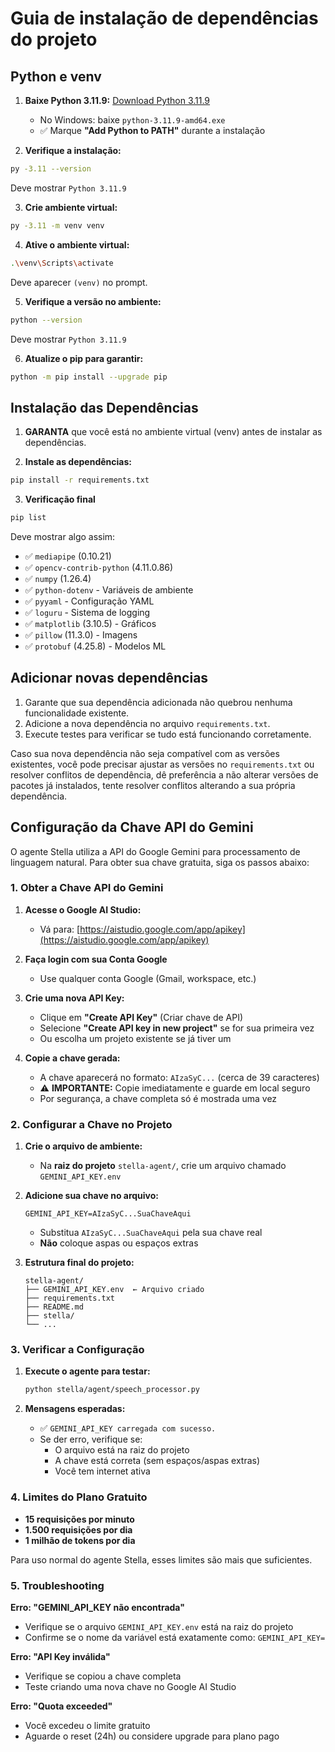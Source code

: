 # Guia de instalação de dependências do projeto

## Python e venv

1. **Baixe Python 3.11.9:** [Download Python 3.11.9](https://www.python.org/downloads/release/python-3119/)
   - No Windows: baixe `python-3.11.9-amd64.exe`
   - ✅ Marque **"Add Python to PATH"** durante a instalação

2. **Verifique a instalação:**
```bash
py -3.11 --version
```
Deve mostrar `Python 3.11.9`

3. **Crie ambiente virtual:**
```bash
py -3.11 -m venv venv
```

4. **Ative o ambiente virtual:**
```bash
.\venv\Scripts\activate
```

Deve aparecer `(venv)` no prompt.

5. **Verifique a versão no ambiente:**
```bash
python --version
```
Deve mostrar `Python 3.11.9`

6. **Atualize o pip para garantir:**
```bash
python -m pip install --upgrade pip
```

## Instalação das Dependências

1. **GARANTA** que você está no ambiente virtual (venv) antes de instalar as dependências.

2. **Instale as dependências:**
```bash
pip install -r requirements.txt
```

3. **Verificação final**

```bash
pip list
```

Deve mostrar algo assim:
- ✅ `mediapipe` (0.10.21)
- ✅ `opencv-contrib-python` (4.11.0.86)
- ✅ `numpy` (1.26.4)
- ✅ `python-dotenv` - Variáveis de ambiente
- ✅ `pyyaml` - Configuração YAML
- ✅ `loguru` - Sistema de logging
- ✅ `matplotlib` (3.10.5) - Gráficos
- ✅ `pillow` (11.3.0) - Imagens
- ✅ `protobuf` (4.25.8) - Modelos ML

## Adicionar novas dependências

1. Garante que sua dependência adicionada não quebrou nenhuma funcionalidade existente.
2. Adicione a nova dependência no arquivo `requirements.txt`.
3. Execute testes para verificar se tudo está funcionando corretamente.

Caso sua nova dependência não seja compatível com as versões existentes, você pode precisar ajustar as versões no `requirements.txt` ou resolver conflitos de dependência, dê preferência a não alterar versões de pacotes já instalados, tente resolver conflitos alterando a sua própria dependência.

## Configuração da Chave API do Gemini

O agente Stella utiliza a API do Google Gemini para processamento de linguagem natural. Para obter sua chave gratuita, siga os passos abaixo:

### 1. Obter a Chave API do Gemini

1. **Acesse o Google AI Studio:**
   - Vá para: [https://aistudio.google.com/app/apikey](https://aistudio.google.com/app/apikey)

2. **Faça login com sua Conta Google**
   - Use qualquer conta Google (Gmail, workspace, etc.)

3. **Crie uma nova API Key:**
   - Clique em **"Create API Key"** (Criar chave de API)
   - Selecione **"Create API key in new project"** se for sua primeira vez
   - Ou escolha um projeto existente se já tiver um

4. **Copie a chave gerada:**
   - A chave aparecerá no formato: `AIzaSyC...` (cerca de 39 caracteres)
   - ⚠️ **IMPORTANTE:** Copie imediatamente e guarde em local seguro
   - Por segurança, a chave completa só é mostrada uma vez

### 2. Configurar a Chave no Projeto

1. **Crie o arquivo de ambiente:**
   - Na **raiz do projeto** `stella-agent/`, crie um arquivo chamado `GEMINI_API_KEY.env`

2. **Adicione sua chave no arquivo:**
   ```env
   GEMINI_API_KEY=AIzaSyC...SuaChaveAqui
   ```
   - Substitua `AIzaSyC...SuaChaveAqui` pela sua chave real
   - **Não** coloque aspas ou espaços extras

3. **Estrutura final do projeto:**
   ```
   stella-agent/
   ├── GEMINI_API_KEY.env  ← Arquivo criado
   ├── requirements.txt
   ├── README.md
   ├── stella/
   └── ...
   ```

### 3. Verificar a Configuração

1. **Execute o agente para testar:**
   ```bash
   python stella/agent/speech_processor.py
   ```

2. **Mensagens esperadas:**
   - ✅ `GEMINI_API_KEY carregada com sucesso.`
   - Se der erro, verifique se:
     - O arquivo está na raiz do projeto
     - A chave está correta (sem espaços/aspas extras)
     - Você tem internet ativa

### 4. Limites do Plano Gratuito

- **15 requisições por minuto**
- **1.500 requisições por dia**
- **1 milhão de tokens por dia**

Para uso normal do agente Stella, esses limites são mais que suficientes.

### 5. Troubleshooting

**Erro: "GEMINI_API_KEY não encontrada"**
- Verifique se o arquivo `GEMINI_API_KEY.env` está na raiz do projeto
- Confirme se o nome da variável está exatamente como: `GEMINI_API_KEY=`

**Erro: "API Key inválida"**
- Verifique se copiou a chave completa
- Teste criando uma nova chave no Google AI Studio

**Erro: "Quota exceeded"**
- Você excedeu o limite gratuito
- Aguarde o reset (24h) ou considere upgrade para plano pago
